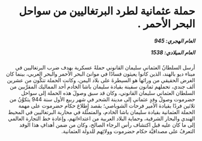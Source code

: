 <h1 dir="rtl">حملة عثمانية لطرد البرتغاليين من سواحل البحر الأحمر .</h1>

<h5 dir="rtl">العام الهجري:  945

العام الميلادي: 1538

</h5>

<p dir="rtl">أرسل السلطانُ العثماني سليمان القانوني حملةً عسكرية بهدف ضرب البرتغاليين في ميناء ديو بالهند، الذين كانوا يعيثون فسادًا في موانئ البحر الأحمر والبحر العربي، بينما كان الغرض الحقيقي من ورائها هو السيطرةَ على بلاد اليمن، وكانت الحملة تتكَّون من عشرين ألف جندي، تحملهم ثمانون سفينة بقيادة سليمان باشا الخادم أحد المماليك المقرَّبين من السلطان العثماني سليمان القانوني، وكان قد سبق وصولَ هذه الحملة إلى سواحل حضرموت وصولُ وفدٍ عثماني إلى مدينة الشحر في شهر ربيع الأول سنة 944 يتكوَّنُ من ثلاثين فردًا بقيادة الأمير فرحات الشوباصي؛ بقصد إطلاع حكام حضرموت على مهمة الحملة العثمانية بقيادة سليمان باشا الخادم، والمتمثِّلة في محاربة البرتغاليين في المحيط الهندي والبحار الشرقية، وحماية البلاد العربية من اعتداءاتهم، وإعادة خط التجارة العالمي إلى ما كان عليه قبل اكتشاف رأس الرجاء الصالح، وكان من ضمن أهدافِ هذا الوفد التعرفُ على مصداقيَّة حكام حضرموت وولائِهم للدولة العثمانية.</p></br>
